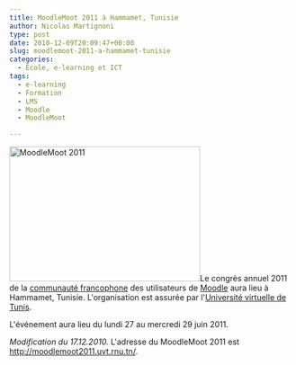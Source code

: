 ```yaml
---
title: MoodleMoot 2011 à Hammamet, Tunisie
author: Nicolas Martignoni
type: post
date: 2010-12-09T20:09:47+00:00
slug: moodlemoot-2011-a-hammamet-tunisie
categories:
  - École, e-learning et ICT
tags:
  - e-learning
  - Formation
  - LMS
  - Moodle
  - MoodleMoot

---
```

<img class="size-full wp-image-748 alignright" title="MoodleMoot 2011" src="https://blog.martignoni.net/wp-content/uploads/2010/12/mm2k11.jpg" alt="MoodleMoot 2011" width="339" height="240" srcset="https://blog.martignoni.net/wp-content/uploads/2010/12/mm2k11.jpg 424w, https://blog.martignoni.net/wp-content/uploads/2010/12/mm2k11-300x212.jpg 300w" sizes="(max-width: 339px) 100vw, 339px" />Le congrès annuel 2011 de la [communauté francophone][1] des utilisateurs de [Moodle][2] aura lieu à Hammamet, Tunisie. L'organisation est assurée par l'[Université virtuelle de Tunis][3].

L'événement aura lieu du lundi 27 au mercredi 29 juin 2011.

_Modification du 17.12.2010._ L'adresse du MoodleMoot 2011 est <a href="http://moodlemoot2011.uvt.rnu.tn/" target="_blank">http://moodlemoot2011.uvt.rnu.tn/</a>.

 [1]: http://moodle.org/course/view.php?id=20
 [2]: http://moodle.org/
 [3]: http://www.uvt.rnu.tn/